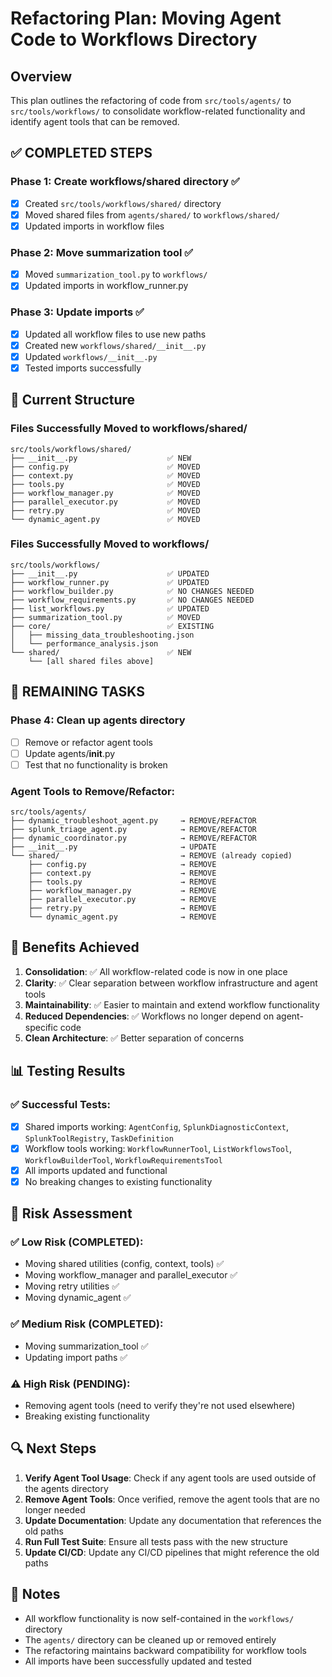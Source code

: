 # Refactoring Plan: Moving Agent Code to Workflows Directory

## Overview
This plan outlines the refactoring of code from `src/tools/agents/` to `src/tools/workflows/` to consolidate workflow-related functionality and identify agent tools that can be removed.

## ✅ COMPLETED STEPS

### Phase 1: Create workflows/shared directory ✅
- [x] Created `src/tools/workflows/shared/` directory
- [x] Moved shared files from `agents/shared/` to `workflows/shared/`
- [x] Updated imports in workflow files

### Phase 2: Move summarization tool ✅
- [x] Moved `summarization_tool.py` to `workflows/`
- [x] Updated imports in workflow_runner.py

### Phase 3: Update imports ✅
- [x] Updated all workflow files to use new paths
- [x] Created new `workflows/shared/__init__.py`
- [x] Updated `workflows/__init__.py`
- [x] Tested imports successfully

## 📁 Current Structure

### Files Successfully Moved to workflows/shared/
```
src/tools/workflows/shared/
├── __init__.py                    ✅ NEW
├── config.py                      ✅ MOVED
├── context.py                     ✅ MOVED
├── tools.py                       ✅ MOVED
├── workflow_manager.py            ✅ MOVED
├── parallel_executor.py           ✅ MOVED
├── retry.py                       ✅ MOVED
└── dynamic_agent.py               ✅ MOVED
```

### Files Successfully Moved to workflows/
```
src/tools/workflows/
├── __init__.py                    ✅ UPDATED
├── workflow_runner.py             ✅ UPDATED
├── workflow_builder.py            ✅ NO CHANGES NEEDED
├── workflow_requirements.py       ✅ NO CHANGES NEEDED
├── list_workflows.py              ✅ UPDATED
├── summarization_tool.py          ✅ MOVED
├── core/                          ✅ EXISTING
│   ├── missing_data_troubleshooting.json
│   └── performance_analysis.json
└── shared/                        ✅ NEW
    └── [all shared files above]
```

## 🔄 REMAINING TASKS

### Phase 4: Clean up agents directory
- [ ] Remove or refactor agent tools
- [ ] Update agents/__init__.py
- [ ] Test that no functionality is broken

### Agent Tools to Remove/Refactor:
```
src/tools/agents/
├── dynamic_troubleshoot_agent.py     → REMOVE/REFACTOR
├── splunk_triage_agent.py            → REMOVE/REFACTOR
├── dynamic_coordinator.py            → REMOVE/REFACTOR
├── __init__.py                       → UPDATE
└── shared/                           → REMOVE (already copied)
    ├── config.py                     → REMOVE
    ├── context.py                    → REMOVE
    ├── tools.py                      → REMOVE
    ├── workflow_manager.py           → REMOVE
    ├── parallel_executor.py          → REMOVE
    ├── retry.py                      → REMOVE
    └── dynamic_agent.py              → REMOVE
```

## 🎯 Benefits Achieved

1. **Consolidation**: ✅ All workflow-related code is now in one place
2. **Clarity**: ✅ Clear separation between workflow infrastructure and agent tools
3. **Maintainability**: ✅ Easier to maintain and extend workflow functionality
4. **Reduced Dependencies**: ✅ Workflows no longer depend on agent-specific code
5. **Clean Architecture**: ✅ Better separation of concerns

## 📊 Testing Results

### ✅ Successful Tests:
- [x] Shared imports working: `AgentConfig`, `SplunkDiagnosticContext`, `SplunkToolRegistry`, `TaskDefinition`
- [x] Workflow tools working: `WorkflowRunnerTool`, `ListWorkflowsTool`, `WorkflowBuilderTool`, `WorkflowRequirementsTool`
- [x] All imports updated and functional
- [x] No breaking changes to existing functionality

## 🚨 Risk Assessment

### ✅ Low Risk (COMPLETED):
- Moving shared utilities (config, context, tools) ✅
- Moving workflow_manager and parallel_executor ✅
- Moving retry utilities ✅
- Moving dynamic_agent ✅

### ✅ Medium Risk (COMPLETED):
- Moving summarization_tool ✅
- Updating import paths ✅

### ⚠️ High Risk (PENDING):
- Removing agent tools (need to verify they're not used elsewhere)
- Breaking existing functionality

## 🔍 Next Steps

1. **Verify Agent Tool Usage**: Check if any agent tools are used outside of the agents directory
2. **Remove Agent Tools**: Once verified, remove the agent tools that are no longer needed
3. **Update Documentation**: Update any documentation that references the old paths
4. **Run Full Test Suite**: Ensure all tests pass with the new structure
5. **Update CI/CD**: Update any CI/CD pipelines that might reference the old paths

## 📝 Notes

- All workflow functionality is now self-contained in the `workflows/` directory
- The `agents/` directory can be cleaned up or removed entirely
- The refactoring maintains backward compatibility for workflow tools
- All imports have been successfully updated and tested
